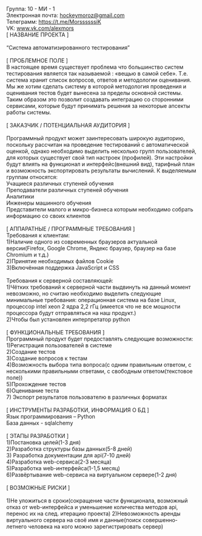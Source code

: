 Группа: 10 - МИ - 1 \
Электронная почта: hockeymoroz@gmail.com \
Телеграмм: https://t.me/MorssssssiK \
VK: www.vk.com/alexmors \
[ НАЗВАНИЕ ПРОЕКТА ] \
\
“Система автоматизированного тестирования” \
\
[ ПРОБЛЕМНОЕ ПОЛЕ ] \
В настоящее время существует проблема что большинство систем тестирования является так называемой : «вещью в самой себе». Т.е. система хранит список вопросов, ответов и методологии оценивания. Мы же хотим сделать систему в которой методология проведения и оценивания тестов будет вынесена за пределы основной системы. Таким образом это позволит создавать интеграцию со сторонними сервисами, которые будут принимать решения за некоторые апсекты работы системы. \
\
[ ЗАКАЗЧИК / ПОТЕНЦИАЛЬНАЯ АУДИТОРИЯ ] \
\
Программный продукт может заинтересовать широкую аудиторию, поскольку рассчитан на проведение тестирований с автоматической оценкой, однако необходимо выделить несколько групп пользователей, для которых существует свой тип настроек (профилей). Эти настройки будут влиять на функционал и интерфейс(внешний вид), тарифный план и возможность экспортировать результаты вычислений. К выделяемым группам относятся: \
Учащиеся различных ступеней обучения \
Преподаватели различных ступеней обучения \
Аналитики \
Инженеры машинного обучения \
Представители малого и микро-бизнеса которым необходимо собрать информацию со своих клиентов \
\
[ АППАРАТНЫЕ / ПРОГРАММНЫЕ ТРЕБОВАНИЯ ] \
Требования к клиентам: \
1)Наличие одного из современных браузеров актуальной версии(Firefox, Google Chrome, Яндекс браузер, браузер на базе Chromium и т.д.) \
2)Принятие необходимых файлов Cookie \
3)Включённая поддержка JavaScript и CSS \
\
Требования к серверной составляющей: \
1)Чётких требований к серверной части выдвинуть на данный момент невозможно, но считаю необходимо выделить следующие минимальные требования: операционная система на базе Linux, процессор intel xeon 2 ядра 2,2 гГц (имеется что не все мощности процессора будут отправляться на наш продукт.) \
2)Чтобы был установлен интерпретатор python \
\
[ ФУНКЦИОНАЛЬНЫЕ ТРЕБОВАНИЯ ] \
Программный продукт будет предоставлять следующие возможности: \
1)Регистрация пользователей в системе \
2)Создание тестов \
3)Создание вопросов к тестам \
4)Возможность выбора типа вопроса(с одним правильным ответом, с несколькими правильными ответами, с свободным ответом(текстовое поле)) \
5)Прохождение тестов \
6)Оценивание теста \
7) Экспорт результатов пользователю в различных форматах \
\
[ ИНСТРУМЕНТЫ РАЗРАБОТКИ, ИНФОРМАЦИЯ О БД ] \
Язык программирования – Python \
База данных - sqlalchemy \
\
[ ЭТАПЫ РАЗРАБОТКИ ] \
1)Постановка целей(1-3 дня) \
2)Разработка структуры базы данных(5-8 дней) \
3) Разработка документации для api(7-10 дней) \
4)Разработка web-сервиса(2-3 месяца) \
5)Разработка web-интерфейса(1-1,5 месяц) \
6)Развёртывание web-сервиса на виртуальном сервере(1-2 дня) \
\
[ ВОЗМОЖНЫЕ РИСКИ ] \
\
1)Не уложиться в сроки(сокращение части функционала, возможный отказ от web-интерфейса и уменьшение количества методов api, перенос их на след. итерацию проекта)
2)Невозможность аренды виртуального сервера на своё имя и данные(поиск совершенно-летнего человека на кого можно зарегистрировать сервер)
